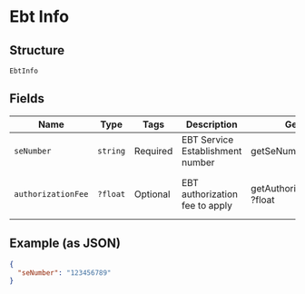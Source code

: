 
# Ebt Info

## Structure

`EbtInfo`

## Fields

| Name | Type | Tags | Description | Getter | Setter |
|  --- | --- | --- | --- | --- | --- |
| `seNumber` | `string` | Required | EBT Service Establishment number | getSeNumber(): string | setSeNumber(string seNumber): void |
| `authorizationFee` | `?float` | Optional | EBT authorization fee to apply | getAuthorizationFee(): ?float | setAuthorizationFee(?float authorizationFee): void |

## Example (as JSON)

```json
{
  "seNumber": "123456789"
}
```

